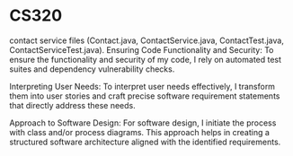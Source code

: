 # CS320
contact service files (Contact.java, ContactService.java, ContactTest.java, ContactServiceTest.java).
Ensuring Code Functionality and Security: To ensure the functionality and security of my code, I rely on automated test suites and dependency vulnerability checks.

Interpreting User Needs: To interpret user needs effectively, I transform them into user stories and craft precise software requirement statements that directly address these needs.

Approach to Software Design: For software design, I initiate the process with class and/or process diagrams. This approach helps in creating a structured software architecture aligned with the identified requirements.

